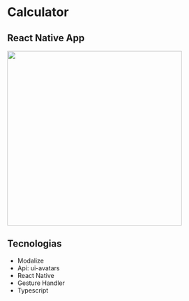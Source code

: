 # Calculator

## React Native App

<img src="./github/CauseEffect.gif" width="400" />

## Tecnologias

- Modalize
- Api: ui-avatars
- React Native
- Gesture Handler
- Typescript